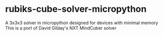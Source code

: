 # rubiks-cube-solver-micropython
A 3x3x3 solver in micropython designed for devices with minimal memory
This is a port of David Gilday's NXT MindCuber solver
